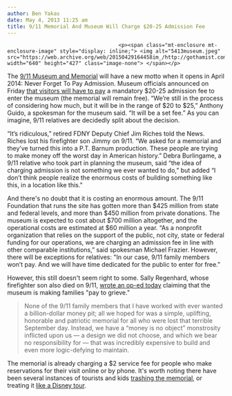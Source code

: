 ```yaml
---
author: Ben Yakas
date: May 4, 2013 11:25 am
title: 9/11 Memorial And Museum Will Charge $20-25 Admission Fee
---
```


	
										<p><span class="mt-enclosure mt-enclosure-image" style="display: inline;"> <img alt="5413museum.jpeg" src="https://web.archive.org/web/20150429164458im_/http://gothamist.com/attachments/byakas/5413museum.jpeg" width="640" height="427" class="image-none"> </span></p>

<p>The <a href="https://web.archive.org/web/20150429164458/http://gothamist.com/tags/911museum">9/11 Museum and Memorial</a> will have a new motto when it opens in April 2014: Never Forget To Pay Admission. Museum officials announced on Friday <a href="https://web.archive.org/web/20150429164458/http://www.nydailynews.com/new-york/9-11-museum-charge-admission-article-1.1334205?localLinksEnabled=false">that visitors will have to pay</a> a mandatory $20-25 admission fee to enter the museum (the memorial will remain free). &#x201C;We&#x2019;re still in the process of considering how much, but it will be in the range of $20 to $25,&#x201D; Anthony Guido, a spokesman for the museum said. &#x201C;It will be a set fee.&#x201D; As you can imagine, 9/11 relatives are decidedly split about the decision.</p>

<p>&#x201C;It&#x2019;s ridiculous,&#x201D; retired FDNY Deputy Chief Jim Riches told the News. Riches lost his firefighter son Jimmy on 9/11. &#x201C;We asked for a memorial and they&#x2019;ve turned this into a P.T. Barnum production. These people are trying to make money off the worst day in American history.&#x201D; Debra Burlingame, a 9/11 relative who took part in planning the museum, said &#x201C;the idea of charging admission is not something we ever wanted to do,&#x201D; but added &#x201C;I don&#x2019;t think people realize the enormous costs of building something like this, in a location like this.&quot;</p>

<p>And there&apos;s no doubt that it is costing an enormous amount. The 9/11 Foundation that runs the site has gotten more than $425 million from state and federal levels, and more than $450 million from private donations. The museum is expected to cost about $700 million altogether, and the operational costs are estimated at $60 million a year. &#x201C;As a nonprofit organization that relies on the support of the public, not city, state or federal funding for our operations, we are charging an admission fee in line with other comparable institutions,&#x201D; said spokesman Michael Frazier. However, there will be exceptions for relatives: &quot;In our case, 9/11 family members won&#x2019;t pay. And we will have time dedicated for the public to enter for free.&#x201D;</p>

<p>However, this still doesn&apos;t seem right to some. Sally Regenhard, whose firefighter son also died on 9/11, <a href="https://web.archive.org/web/20150429164458/http://www.nydailynews.com/new-york/pay-grieve-9-11-museum-national-disgrace-article-1.1334944?localLinksEnabled=false">wrote an op-ed today</a> claiming that the museum is making families &quot;pay to grieve.&quot; </p>

<blockquote>None of the 9/11 family members that I have worked with ever wanted a billion-dollar money pit; all we hoped for was a simple, uplifting, honorable and patriotic memorial for all who were lost that terrible September day.
Instead, we have a &#x201C;money is no object&#x201D; monstrosity inflicted upon us &#x2014; a design we did not choose, and which we bear no responsibility for &#x2014; that was incredibly expensive to build and even more logic-defying to maintain.</blockquote>

<p>The memorial is already charging a $2 service fee for people who make reservations for their visit online or by phone. It&apos;s worth noting there have been several instances of tourists and kids <a href="https://web.archive.org/web/20150429164458/http://gothamist.com/2012/06/24/little_brats_kicked_out_of_911_memo.php">trashing the memorial</a>, or treating it <a href="https://web.archive.org/web/20150429164458/http://gothamist.com/2012/09/03/tourists_never_forget_to_trash_911.php">like a Disney tour</a>.</p>					
										
									
				